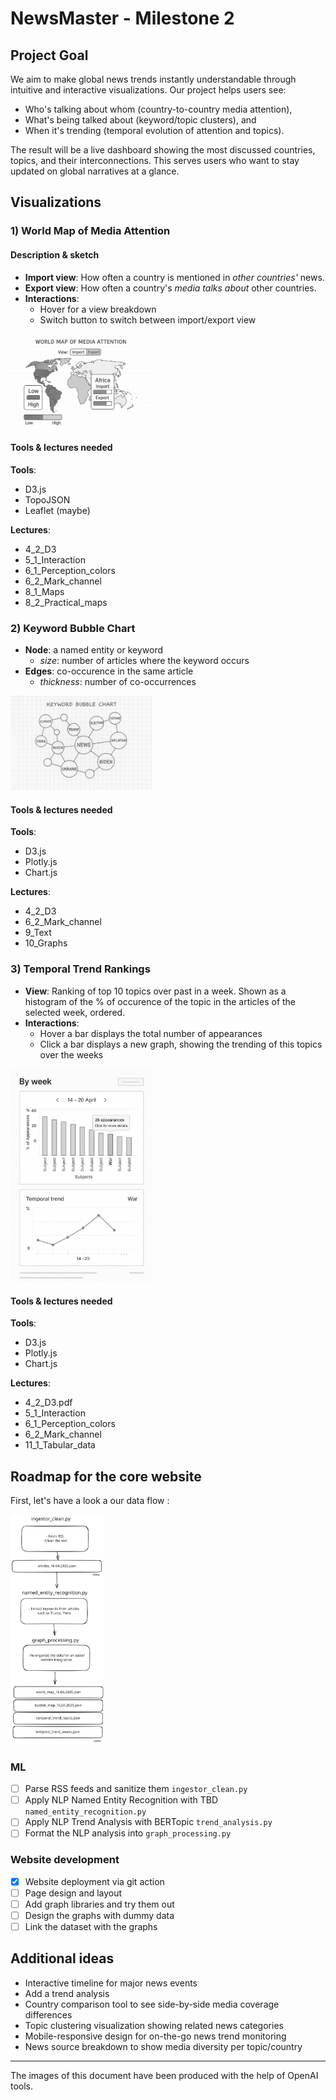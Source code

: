 # **NewsMaster** - Milestone 2

## Project Goal

We aim to make global news trends instantly understandable through intuitive and interactive visualizations. Our project helps users see:

- Who's talking about whom (country-to-country media attention),
- What's being talked about (keyword/topic clusters), and
- When it's trending (temporal evolution of attention and topics).

The result will be a live dashboard showing the most discussed countries, topics, and their interconnections. This serves users who want to stay updated on global narratives at a glance.

## Visualizations

### 1) World Map of Media Attention

#### Description & sketch

- **Import view**: How often a country is mentioned in *other countries'* news.
- **Export view**: How often a country's *media talks about* other countries.
- **Interactions**:
  - Hover for a view breakdown
  - Switch button to switch between import/export view

<img src="res/world_map.png" alt="World Map Visualization" width="45%">

#### Tools & lectures needed  

**Tools**:  

- D3.js  
- TopoJSON  
- Leaflet (maybe)  

**Lectures**:  

- 4_2_D3
- 5_1_Interaction
- 6_1_Perception_colors
- 6_2_Mark_channel
- 8_1_Maps
- 8_2_Practical_maps

### 2) Keyword Bubble Chart

- **Node**: a named entity or keyword
  - *size*: number of articles where the keyword occurs
- **Edges**: co-occurence in the same article
  - *thickness*: number of co-occurrences

<img src="res/bubble_chart.png" alt="Bubble Chart Keyword" width="45%">

#### Tools & lectures needed

**Tools**:

- D3.js
- Plotly.js
- Chart.js

**Lectures**:

- 4_2_D3
- 6_2_Mark_channel
- 9_Text
- 10_Graphs

### 3) Temporal Trend Rankings

- **View**: Ranking of top 10 topics over past in a week. Shown as a histogram of the % of occurence of the topic in the articles of the selected week, ordered.
- **Interactions**:
  - Hover a bar displays the total number of appearances
  - Click a bar displays a new graph, showing the trending of this topics over the weeks

<img src="res/temporal_trend.jpg" alt="Temporal Trend Visualization" width="45%">

#### Tools & lectures needed

**Tools**:

- D3.js
- Plotly.js
- Chart.js

**Lectures**:

- 4_2_D3.pdf
- 5_1_Interaction
- 6_1_Perception_colors
- 6_2_Mark_channel
- 11_1_Tabular_data

## Roadmap for the core website  

First, let's have a look a our data flow :

<img src="res/pipeline.excalidraw.svg" alt="Data flow" width="30%">

### ML

- [ ] Parse RSS feeds and sanitize them `ingestor_clean.py`
- [ ] Apply NLP Named Entity Recognition with TBD `named_entity_recognition.py`
- [ ] Apply NLP Trend Analysis with BERTopic `trend_analysis.py`
- [ ] Format the NLP analysis into  `graph_processing.py`
  
### Website development

- [x] Website deployment via git action
- [ ] Page design and layout
- [ ] Add graph libraries and try them out
- [ ] Design the graphs with dummy data
- [ ] Link the dataset with the graphs

## Additional ideas  

- Interactive timeline for major news events
- Add a trend analysis
- Country comparison tool to see side-by-side media coverage differences
- Topic clustering visualization showing related news categories
- Mobile-responsive design for on-the-go news trend monitoring
- News source breakdown to show media diversity per topic/country

---
The images of this document have been produced with the help of OpenAI tools.
